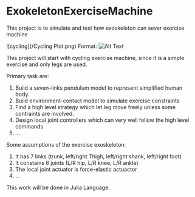 # ExokeletonExerciseMachine
This project is to simulate and test how exoskeleton can sever exercise machine  

![cycling](/Cycling Plot.png)
Format: ![Alt Text](url)


This project will start with cycling exercise machine, since it is a simple exercise and only legs are used.

Primary task are: 

 1. Build a seven-links pendulum model to represent simplified human body.
 2. Build environment-contact model to simulate exercise constraints
 3. Find a high level strategy which let leg move freely unless some contraints are involved.
 4. Design local joint controllers which can very well follow the high level commands
 5. ...
 
 Some assumptions of the exercise exoskeleton:
 1. It has 7 links (trunk, left/right Thigh, left/right shank, left/right foot)
 2. It constains 6 joints (L/R hip, L/R knee, L/R ankle)
 3. The local joint actuator is force-elastic actuactor
 4. ...
 
 This work will be done in Julia Language.
 
